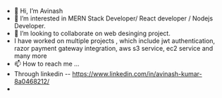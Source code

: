 - 👋 Hi, I’m Avinash
- 👀 I’m interested in MERN Stack Developer/ React developer / Nodejs Developer.
- 💞️ I’m looking to collaborate on web desinging project.
-    I have worked on multiple projects , which include jwt authentication, razor payment gateway integration, aws s3 service, ec2 service and many more
- 📫 How to reach me ...
- Through linkedin -- https://www.linkedin.com/in/avinash-kumar-8a0468212/
-

<!---
avinashkumar99/avinashkumar99 is a ✨ special ✨ repository because its `README.md` (this file) appears on your GitHub profile.
You can click the Preview link to take a look at your changes.
--->
